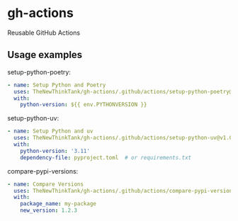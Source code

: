 # gh-actions

Reusable GitHub Actions

## Usage examples

setup-python-poetry:

```yaml
- name: Setup Python and Poetry
  uses: TheNewThinkTank/gh-actions/.github/actions/setup-python-poetry@v1.0.1
  with:
    python-version: ${{ env.PYTHONVERSION }}
```

setup-python-uv:

```yaml
- name: Setup Python and uv
  uses: TheNewThinkTank/gh-actions/.github/actions/setup-python-uv@v1.0.1
  with:
    python-version: '3.11'
    dependency-file: pyproject.toml  # or requirements.txt
```

compare-pypi-versions:

```yaml
- name: Compare Versions
  uses: TheNewThinkTank/gh-actions/.github/actions/compare-pypi-versions@v1.0.3
  with:
    package_name: my-package
    new_version: 1.2.3
```

<!--
git tag -a v1.0.0 -m "Initial release of setup-python-poetry"
git push origin v1.0.0
-->

